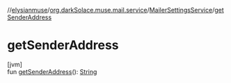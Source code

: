 //[elysianmuse](../../../index.md)/[org.darkSolace.muse.mail.service](../index.md)/[MailerSettingsService](index.md)/[getSenderAddress](get-sender-address.md)

# getSenderAddress

[jvm]\
fun [getSenderAddress](get-sender-address.md)(): [String](https://kotlinlang.org/api/latest/jvm/stdlib/kotlin/-string/index.html)
